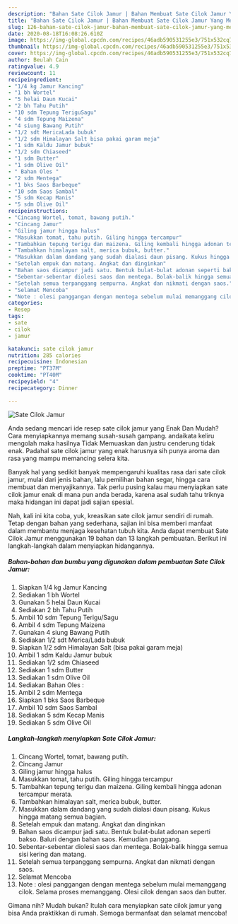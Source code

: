 ```yaml
---
description: "Bahan Sate Cilok Jamur | Bahan Membuat Sate Cilok Jamur Yang Menggugah Selera"
title: "Bahan Sate Cilok Jamur | Bahan Membuat Sate Cilok Jamur Yang Menggugah Selera"
slug: 126-bahan-sate-cilok-jamur-bahan-membuat-sate-cilok-jamur-yang-menggugah-selera
date: 2020-08-18T16:08:26.610Z
image: https://img-global.cpcdn.com/recipes/46adb590531255e3/751x532cq70/sate-cilok-jamur-foto-resep-utama.jpg
thumbnail: https://img-global.cpcdn.com/recipes/46adb590531255e3/751x532cq70/sate-cilok-jamur-foto-resep-utama.jpg
cover: https://img-global.cpcdn.com/recipes/46adb590531255e3/751x532cq70/sate-cilok-jamur-foto-resep-utama.jpg
author: Beulah Cain
ratingvalue: 4.9
reviewcount: 11
recipeingredient:
- "1/4 kg Jamur Kancing"
- "1 bh Wortel"
- "5 helai Daun Kucai"
- "2 bh Tahu Putih"
- "10 sdm Tepung TeriguSagu"
- "4 sdm Tepung Maizena"
- "4 siung Bawang Putih"
- "1/2 sdt MericaLada bubuk"
- "1/2 sdm Himalayan Salt bisa pakai garam meja"
- "1 sdm Kaldu Jamur bubuk"
- "1/2 sdm Chiaseed"
- "1 sdm Butter"
- "1 sdm Olive Oil"
- " Bahan Oles "
- "2 sdm Mentega"
- "1 bks Saos Barbeque"
- "10 sdm Saos Sambal"
- "5 sdm Kecap Manis"
- "5 sdm Olive Oil"
recipeinstructions:
- "Cincang Wortel, tomat, bawang putih."
- "Cincang Jamur"
- "Giling jamur hingga halus"
- "Masukkan tomat, tahu putih. Giling hingga tercampur"
- "Tambahkan tepung terigu dan maizena. Giling kembali hingga adonan tercampur merata."
- "Tambahkan himalayan salt, merica bubuk, butter."
- "Masukkan dalam dandang yang sudah dialasi daun pisang. Kukus hingga matang semua bagian."
- "Setelah empuk dan matang. Angkat dan dinginkan"
- "Bahan saos dicampur jadi satu. Bentuk bulat-bulat adonan seperti bakso. Baluri dengan bahan saos. Kemudian panggang."
- "Sebentar-sebentar diolesi saos dan mentega. Bolak-balik hingga semua sisi kering dan matang."
- "Setelah semua terpanggang sempurna. Angkat dan nikmati dengan saos."
- "Selamat Mencoba"
- "Note : olesi panggangan dengan mentega sebelum mulai memanggang cilok. Selama proses memanggang. Olesi cilok dengan saos dan butter."
categories:
- Resep
tags:
- sate
- cilok
- jamur

katakunci: sate cilok jamur 
nutrition: 285 calories
recipecuisine: Indonesian
preptime: "PT37M"
cooktime: "PT40M"
recipeyield: "4"
recipecategory: Dinner

---
```



![Sate Cilok Jamur](https://img-global.cpcdn.com/recipes/46adb590531255e3/751x532cq70/sate-cilok-jamur-foto-resep-utama.jpg)

Anda sedang mencari ide resep sate cilok jamur yang Enak Dan Mudah? Cara menyiapkannya memang susah-susah gampang. andaikata keliru mengolah maka hasilnya Tidak Memuaskan dan justru cenderung tidak enak. Padahal sate cilok jamur yang enak harusnya sih punya aroma dan rasa yang mampu memancing selera kita.

Banyak hal yang sedikit banyak mempengaruhi kualitas rasa dari sate cilok jamur, mulai dari jenis bahan, lalu pemilihan bahan segar, hingga cara membuat dan menyajikannya. Tak perlu pusing kalau mau menyiapkan sate cilok jamur enak di mana pun anda berada, karena asal sudah tahu triknya maka hidangan ini dapat jadi sajian spesial.




Nah, kali ini kita coba, yuk, kreasikan sate cilok jamur sendiri di rumah. Tetap dengan bahan yang sederhana, sajian ini bisa memberi manfaat dalam membantu menjaga kesehatan tubuh kita. Anda dapat membuat Sate Cilok Jamur menggunakan 19 bahan dan 13 langkah pembuatan. Berikut ini langkah-langkah dalam menyiapkan hidangannya.

<!--inarticleads1-->

##### Bahan-bahan dan bumbu yang digunakan dalam pembuatan Sate Cilok Jamur:

1. Siapkan 1/4 kg Jamur Kancing
1. Sediakan 1 bh Wortel
1. Gunakan 5 helai Daun Kucai
1. Sediakan 2 bh Tahu Putih
1. Ambil 10 sdm Tepung Terigu/Sagu
1. Ambil 4 sdm Tepung Maizena
1. Gunakan 4 siung Bawang Putih
1. Sediakan 1/2 sdt Merica/Lada bubuk
1. Siapkan 1/2 sdm Himalayan Salt (bisa pakai garam meja)
1. Ambil 1 sdm Kaldu Jamur bubuk
1. Sediakan 1/2 sdm Chiaseed
1. Sediakan 1 sdm Butter
1. Sediakan 1 sdm Olive Oil
1. Sediakan  Bahan Oles :
1. Ambil 2 sdm Mentega
1. Siapkan 1 bks Saos Barbeque
1. Ambil 10 sdm Saos Sambal
1. Sediakan 5 sdm Kecap Manis
1. Sediakan 5 sdm Olive Oil




<!--inarticleads2-->

##### Langkah-langkah menyiapkan Sate Cilok Jamur:

1. Cincang Wortel, tomat, bawang putih.
1. Cincang Jamur
1. Giling jamur hingga halus
1. Masukkan tomat, tahu putih. Giling hingga tercampur
1. Tambahkan tepung terigu dan maizena. Giling kembali hingga adonan tercampur merata.
1. Tambahkan himalayan salt, merica bubuk, butter.
1. Masukkan dalam dandang yang sudah dialasi daun pisang. Kukus hingga matang semua bagian.
1. Setelah empuk dan matang. Angkat dan dinginkan
1. Bahan saos dicampur jadi satu. Bentuk bulat-bulat adonan seperti bakso. Baluri dengan bahan saos. Kemudian panggang.
1. Sebentar-sebentar diolesi saos dan mentega. Bolak-balik hingga semua sisi kering dan matang.
1. Setelah semua terpanggang sempurna. Angkat dan nikmati dengan saos.
1. Selamat Mencoba
1. Note : olesi panggangan dengan mentega sebelum mulai memanggang cilok. Selama proses memanggang. Olesi cilok dengan saos dan butter.




Gimana nih? Mudah bukan? Itulah cara menyiapkan sate cilok jamur yang bisa Anda praktikkan di rumah. Semoga bermanfaat dan selamat mencoba!
